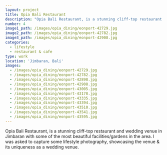 ```yaml
---
layout: project
title: Opia Bali Restaurant
description: "Opia Bali Restaurant, is a stunning cliff-top restaurant and wedding venue in Jimbaran with some of the most beautiful facilities/gardens in the area.\_I was asked to capture some lifestyle photography,\_showcasing the venue & its uniqueness\_as a wedding venue."
number: 4
image1_path: /images/opia_dining/eonport-42729.jpg
image2_path: /images/opia_dining/eonport-42782.jpg
image3_path: /images/opia_dining/eonport-42908.jpg
categories:
  - lifestyle
  - restaurant & cafe
type: work
location: 'Jimbaran, Bali'
images:
  - /images/opia_dining/eonport-42729.jpg
  - /images/opia_dining/eonport-42782.jpg
  - /images/opia_dining/eonport-42898.jpg
  - /images/opia_dining/eonport-42908.jpg
  - /images/opia_dining/eonport-43005.jpg
  - /images/opia_dining/eonport-43178.jpg
  - /images/opia_dining/eonport-43335.jpg
  - /images/opia_dining/eonport-43394.jpg
  - /images/opia_dining/eonport-43510.jpg
  - /images/opia_dining/eonport-43541.jpg
  - /images/opia_dining/eonport-43595.jpg
---
```


Opia Bali Restaurant, is a stunning cliff-top restaurant and wedding venue in Jimbaran with some of the most beautiful facilities/gardens in the area. I was asked to capture some lifestyle photography, showcasing the venue & its uniqueness as a wedding venue.
